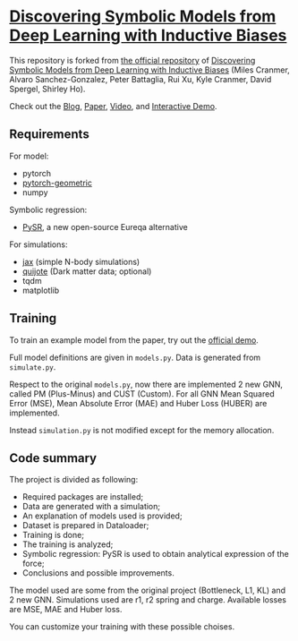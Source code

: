 # [Discovering Symbolic Models from Deep Learning with Inductive Biases](https://arxiv.org/abs/2006.11287)

This repository is forked from [the official repository](https://github.com/MilesCranmer/symbolic_deep_learning) of [Discovering Symbolic Models from Deep Learning with Inductive Biases](https://arxiv.org/abs/2006.11287) (Miles Cranmer, Alvaro Sanchez-Gonzalez, Peter Battaglia, Rui Xu, Kyle Cranmer, David Spergel, Shirley Ho).

Check out the [Blog](https://astroautomata.com/paper/symbolic-neural-nets/), [Paper](https://arxiv.org/abs/2006.11287), [Video](https://youtu.be/2vwwu59RPL8), and [Interactive Demo](https://colab.research.google.com/github/MilesCranmer/symbolic_deep_learning/blob/master/GN_Demo_Colab.ipynb).

## Requirements

For model:

- pytorch
- [pytorch-geometric](https://github.com/rusty1s/pytorch_geometric)
- numpy

Symbolic regression:
- [PySR](https://github.com/MilesCranmer/PySR), a new open-source Eureqa alternative

For simulations:

- [jax](https://github.com/google/jax) (simple N-body simulations)
- [quijote](https://github.com/franciscovillaescusa/Quijote-simulations) (Dark matter data; optional)
- tqdm
- matplotlib

## Training

To train an example model from the paper, try out the [official demo](https://colab.research.google.com/github/MilesCranmer/symbolic_deep_learning/blob/master/GN_Demo_Colab.ipynb).

Full model definitions are given in `models.py`. Data is generated from `simulate.py`.

Respect to the original `models.py`, now there are implemented 2 new GNN, called PM (Plus-Minus) and CUST (Custom). For all GNN Mean Squared Error (MSE), Mean Absolute Error (MAE) and Huber Loss (HUBER) are implemented.

Instead `simulation.py` is not modified except for the memory allocation.

## Code summary

The project is divided as following:

- Required packages are installed;
- Data are generated with a simulation;
- An explanation of models used is provided;
- Dataset is prepared in Dataloader;
- Training is done;
- The training is analyzed;
- Symbolic regression: PySR is used to obtain analytical expression of the force;
- Conclusions and possible improvements.


The model used are some from the original project (Bottleneck, L1, KL) and 2 new GNN.
Simulations used are r1, r2 spring and charge.
Available losses are MSE, MAE and Huber loss.

You can customize your training with these possible choises.

